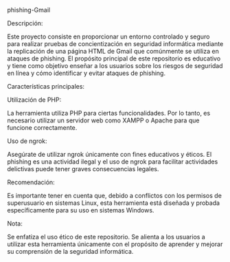 phishing-Gmail

Descripción:

Este proyecto consiste en proporcionar un entorno controlado y seguro para realizar pruebas de concientización en seguridad informática mediante la replicación de una página HTML de Gmail que comúnmente se utiliza en ataques de phishing. El propósito principal de este repositorio es educativo y tiene como objetivo enseñar a los usuarios sobre los riesgos de seguridad en línea y cómo identificar y evitar ataques de phishing.

Características principales:

Utilización de PHP: 

La herramienta utiliza PHP para ciertas funcionalidades. Por lo tanto, es necesario utilizar un servidor web como XAMPP o Apache para que funcione correctamente.

Uso de ngrok: 

Asegúrate de utilizar ngrok únicamente con fines educativos y éticos. El phishing es una actividad ilegal y el uso de ngrok para facilitar actividades delictivas puede tener graves consecuencias legales.

Recomendación:

Es importante tener en cuenta que, debido a conflictos con los permisos de superusuario en sistemas Linux, esta herramienta está diseñada y probada específicamente para su uso en sistemas Windows. 

Nota: 

Se enfatiza el uso ético de este repositorio. Se alienta a los usuarios a utilizar esta herramienta únicamente con el propósito de aprender y mejorar su comprensión de la seguridad informática.
